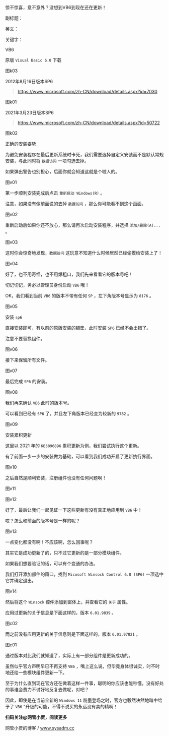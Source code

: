 惊不惊喜，意不意外？没想到VB6到现在还在更新！

副标题：

英文：

关键字：



VB6





原版 `Visual Basic 6.0` 下载

图k03





2012年8月16日版本SP6

> https://www.microsoft.com/zh-CN/download/details.aspx?id=7030

图k01



2021年3月23日版本SP6

> https://www.microsoft.com/zh-CN/download/details.aspx?id=50722

图k02







正确的安装姿势

为避免安装程序在最后更新系统时卡死，我们需要选择自定义安装而不是默认常规安装，与此同时将 `数据访问` 一项勾选去掉。

如果弹出警告也别担心，后面你就会知道这就是个唬人的。

图v01



第一步顺利安装完成后点击 `重新启动 Windows(R)` 。

注意，如果没有像前面说的去掉 `数据访问` ，那么你可能看不到这个画面。

图v02



重新启动后如果你还不放心，那么请再次启动安装程序，并选择 `添加/删除(A)...` 。

图v03



这时你会惊奇地发现，`数据访问` 这玩意不知道什么时候居然已经偷摸给安装上了！

图v04



好了，也不用奇怪，也不用爆粗口，我们先来看看它的版本号吧！

切记切记，务必以管理员身份启动 `VB6` 哦！

OK，我们看到当前 `VB6` 的版本不带有任何 `SP` ，左下角版本号显示为 `8176` 。

图v05



安装 `sp6`

直接安装即可，有以前的原版安装的铺垫，此时安装 `SP6` 已经不会出错了。

注意不要替换组件。

图v06



接下来保留所有文件。

图v07



最后完成 `SP6` 的安装。

图v08



我们再来确认 `VB6` 此时的版本号。

可以看到已经有 `SP6` 了，并且左下角版本已经变为较新的 `9782` 。

图v09



安装累积更新

这里以 2021 年的 `KB3096896` 累积更新为例，我们尝试执行这个更新。

有了前面一步一步的安装做为基础，可以看到我们成功开启了更新执行界面。

图v10



之后自然是顺利安装，注册组件也没有任何问题啊！

图v11

图v12



好了，最后让我们一起见证一下这些更新有没有真正地应用到 `VB6` 中！

哎？怎么和前面的版本号是一样的呢？

图v13



一点变化都没有啊！不应该啊，怎么回事呢？

其实它是成功更新了的，只不过它更新的是一部分模块组件。

如果我们想要验证的话，可以有个变通的办法。

我们打开添加部件的窗口，找到 `Micosoft Winsock Control 6.0 (SP6)` 一项选中它并确定退出。

图v14



然后将这个 `Winsock` 控件添加到窗体上，并查看它的 `关于` 属性。

应用过更新的关于信息是下面这样的，版本 `6.01.9839` 。

图c02



而之前没有应用更新的关于信息则是下面这样的，版本 `6.01.97821` 。

图c01



通过版本对比我们就知道了，实际上有一部分组件是更新成功的。



虽然似乎官方声明早已不再支持 `VB6` ，嘴上这么说，但毕竟身体很诚实，时不时地还给一些模块组件更新一下。

至于为什么直到现在官方还在做着这样一件事，聪明的你应该也能秒懂，没有好处的事谁会费力不讨好地反复去做呢，对吧？

因此，即使是在当前全新的 `Windows 11` 粉墨登场之时，官方也毅然决然地暗中给予了 `VB6` "升级的可能，不得不说买的永远没有卖的精啊！



**扫码关注@网管小贾，阅读更多**

网管小贾的博客 / www.sysadm.cc

